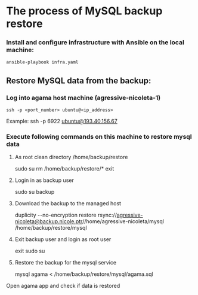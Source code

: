 # The process of MySQL backup restore

### Install and configure infrastructure with Ansible on the local machine:

    ansible-playbook infra.yaml

## Restore MySQL data from the backup:

### Log into agama host machine (agressive-nicoleta-1)

    ssh -p <port_number> ubuntu@<ip_address>

Example: ssh -p 6922 ubuntu@193.40.156.67

### Execute following commands on this machine to restore mysql data

1. As root clean directory /home/backup/restore

   sudo su
   rm /home/backup/restore/\*
   exit

2. Login in as backup user

   sudo su backup

3. Download the backup to the managed host

   duplicity --no-encryption restore rsync://agressive-nicoleta@backup.nicole.ptr//home/agressive-nicoleta/mysql /home/backup/restore/mysql

4. Exit backup user and login as root user

   exit
   sudo su

5. Restore the backup for the mysql service

   mysql agama < /home/backup/restore/mysql/agama.sql

Open agama app and check if data is restored
